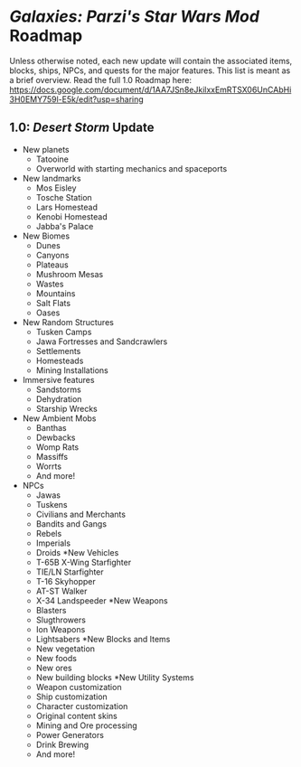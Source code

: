 # *Galaxies: Parzi's Star Wars Mod* Roadmap
Unless otherwise noted, each new update will contain the associated items, blocks, ships, NPCs, and quests for the major features. This list is meant as a brief overview. Read the full 1.0 Roadmap here: https://docs.google.com/document/d/1AA7JSn8eJkilxxEmRTSX06UnCAbHi3H0EMY759l-E5k/edit?usp=sharing
## 1.0: *Desert Storm* Update
* New planets
  * Tatooine
  * Overworld with starting mechanics and spaceports
* New landmarks
  * Mos Eisley
  * Tosche Station
  * Lars Homestead
  * Kenobi Homestead
  * Jabba's Palace
* New Biomes
  * Dunes
  * Canyons
  * Plateaus
  * Mushroom Mesas
  * Wastes
  * Mountains
  * Salt Flats
  * Oases
* New Random Structures
  * Tusken Camps
  * Jawa Fortresses and Sandcrawlers
  * Settlements
  * Homesteads
  * Mining Installations
* Immersive features
  * Sandstorms
  * Dehydration
  * Starship Wrecks
* New Ambient Mobs
  * Banthas
  * Dewbacks
  * Womp Rats
  * Massiffs
  * Worrts
  * And more!
* NPCs
  * Jawas
  * Tuskens
  * Civilians and Merchants
  * Bandits and Gangs
  * Rebels
  * Imperials
  * Droids
*New Vehicles
  * T-65B X-Wing Starfighter
  * TIE/LN Starfighter
  * T-16 Skyhopper
  * AT-ST Walker
  * X-34 Landspeeder
*New Weapons
  * Blasters
  * Slugthrowers
  * Ion Weapons
  * Lightsabers
*New Blocks and Items
  * New vegetation
  * New foods
  * New ores
  * New building blocks
*New Utility Systems
  * Weapon customization
  * Ship customization
  * Character customization
  * Original content skins
  * Mining and Ore processing
  * Power Generators
  * Drink Brewing
  * And more!

